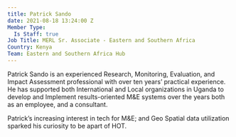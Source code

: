 ```yaml
---
title: Patrick Sando
date: 2021-08-18 13:24:00 Z
Member Type:
  Is Staff: true
Job Title: MERL Sr. Associate - Eastern and Southern Africa
Country: Kenya
Team: Eastern and Southern Africa Hub
---
```


Patrick Sando is an experienced Research, Monitoring, Evaluation, and Impact Assessment professional with over ten years’ practical experience. He has supported both International and Local organizations in Uganda to develop and Implement results-oriented M&E systems over the years both as an employee, and a consultant. 

Patrick’s increasing interest in tech for M&E; and Geo Spatial data utilization sparked his curiosity to be apart of HOT.